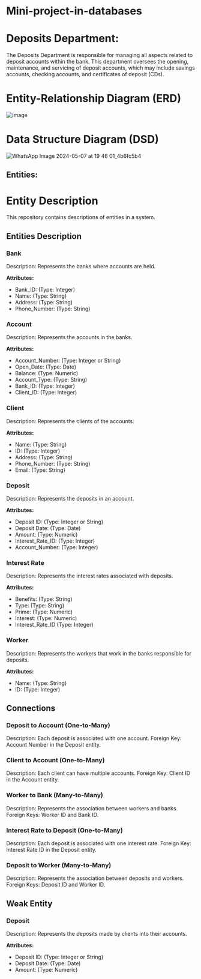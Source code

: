 # Mini-project-in-databases
# Deposits Department:
The Deposits Department is responsible for managing all aspects related to deposit accounts within the bank.
This department oversees the opening, maintenance, and servicing of deposit accounts, which may include savings accounts, checking accounts, and certificates of deposit (CDs).
# Entity-Relationship Diagram (ERD)
![image](https://github.com/yosef147yosef/Mini-project-in-databases/assets/128507240/fd2d8e3e-e683-4aba-99a0-21edd940d4a4)

# Data Structure Diagram (DSD)
![WhatsApp Image 2024-05-07 at 19 46 01_4b6fc5b4](https://github.com/yosef147yosef/Mini-project-in-databases/assets/128507240/66d66744-76a7-41a5-8f9c-378687efc2b0)

## Entities:
# Entity Description

This repository contains descriptions of entities in a system.

## Entities Description


### Bank

Description: Represents the banks where accounts are held.

**Attributes:**
- Bank_ID: (Type: Integer)
- Name: (Type: String)
- Address: (Type: String)
- Phone_Number: (Type: String)

### Account

Description: Represents the accounts in the banks.

**Attributes:**
- Account_Number: (Type: Integer or String)
- Open_Date: (Type: Date)
- Balance: (Type: Numeric)
- Account_Type: (Type: String)
- Bank_ID: (Type: Integer)
- Client_ID: (Type: Integer)


### Client

Description: Represents the clients of the accounts.

**Attributes:**
- Name: (Type: String)
- ID: (Type: Integer)
- Address: (Type: String)
- Phone_Number: (Type: String)
- Email: (Type: String)


### Deposit

Description: Represents the deposits in an account.

**Attributes:**
- Deposit ID: (Type: Integer or String)
- Deposit Date: (Type: Date)
- Amount: (Type: Numeric)
- Interest_Rate_ID: (Type: Integer)
- Account_Number: (Type: Integer)

### Interest Rate

Description: Represents the interest rates associated with deposits.

**Attributes:**
- Benefits: (Type: String)
- Type: (Type: String)
- Prime: (Type: Numeric)
- Interest: (Type: Numeric)
- Interest_Rate_ID (Type: Integer)
  
### Worker

Description: Represents the workers that work in the banks responsible for deposits.

**Attributes:**
- Name: (Type: String)
- ID: (Type: Integer)


## Connections

### Deposit to Account (One-to-Many)

Description: Each deposit is associated with one account.
Foreign Key: Account Number in the Deposit entity.

### Client to Account (One-to-Many)

Description: Each client can have multiple accounts.
Foreign Key: Client ID in the Account entity.

### Worker to Bank (Many-to-Many)

Description: Represents the association between workers and banks.
Foreign Keys: Worker ID and Bank ID.

### Interest Rate to Deposit (One-to-Many)

Description: Each deposit is associated with one interest rate.
Foreign Key: Interest Rate ID in the Deposit entity.

### Deposit to Worker (Many-to-Many)

Description: Represents the association between deposits and workers.
Foreign Keys: Deposit ID and Worker ID.

## Weak Entity

### Deposit

Description: Represents the deposits made by clients into their accounts.

**Attributes:**
- Deposit ID: (Type: Integer or String)
- Deposit Date: (Type: Date)
- Amount: (Type: Numeric)



